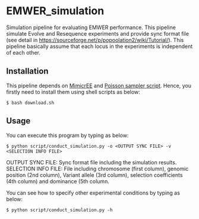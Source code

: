 # EMWER_simulation
Simulation pipeline for evaluating EMWER performance. This pipeline simulate Evolve and Resequence experiments and provide sync format file (see detail in https://sourceforge.net/p/popoolation2/wiki/Tutorial/). This pipeline basically assume that each locus in the experiments is independent of each other.

## Installation
This pipeline depends on [MimicrEE](https://sourceforge.net/projects/mimicree/) and [Poisson sampler script](https://github.com/handetopa/BBGP/blob/master/scripts/simulation/poisson-3fold-sample.py). Hence, you firstly need to install them using shell scripts as below:


```shell-session
$ bash download.sh
```

## Usage
You can execute this program by typing as below:


```shell-session
$ python script/conduct_simulation.py -o <OUTPUT SYNC FILE> -v <SELECTION INFO FILE>
```
OUTPUT SYNC FILE: Sync format file including the simulation results.
SELECTION INFO FILE: File including chromosome (first column), genomic position (2nd column), Variant allele (3rd column), selection coefficients (4th column) and dominance (5th column.


You can see how to specify other experimental conditions by typing as below:


```shell-session
$ python script/conduct_simulation.py -h
```
